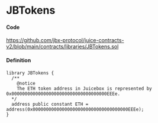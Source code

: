# JBTokens

#### Code

https://github.com/jbx-protocol/juice-contracts-v2/blob/main/contracts/libraries/JBTokens.sol

#### Definition

```
library JBTokens {
  /**
    @notice
    The ETH token address in Juicebox is represented by 0x000000000000000000000000000000000000EEEe.
  */
  address public constant ETH = address(0x000000000000000000000000000000000000EEEe);
}
```

